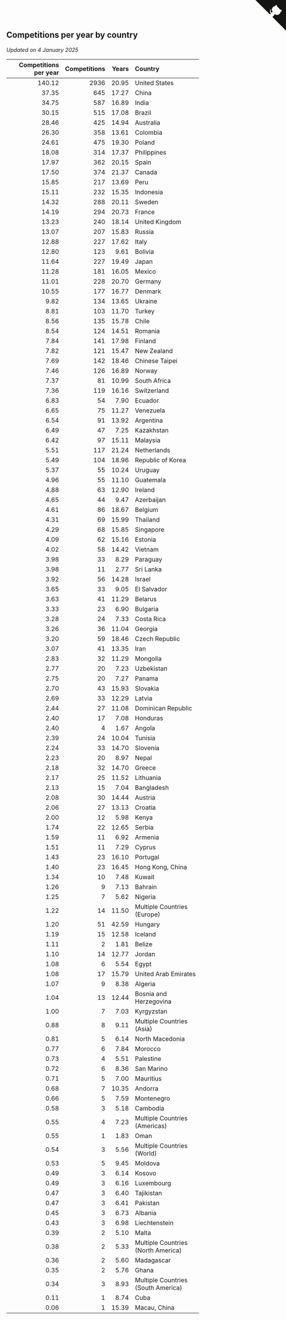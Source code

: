 ## Competitions per year by country

*Updated on  4 January 2025*

| Competitions per year | Competitions | Years | Country |
| ---: | ---: | ---: | :--- |
| 140.12 | 2936 | 20.95 | United States |
| 37.35 | 645 | 17.27 | China |
| 34.75 | 587 | 16.89 | India |
| 30.15 | 515 | 17.08 | Brazil |
| 28.46 | 425 | 14.94 | Australia |
| 26.30 | 358 | 13.61 | Colombia |
| 24.61 | 475 | 19.30 | Poland |
| 18.08 | 314 | 17.37 | Philippines |
| 17.97 | 362 | 20.15 | Spain |
| 17.50 | 374 | 21.37 | Canada |
| 15.85 | 217 | 13.69 | Peru |
| 15.11 | 232 | 15.35 | Indonesia |
| 14.32 | 288 | 20.11 | Sweden |
| 14.19 | 294 | 20.73 | France |
| 13.23 | 240 | 18.14 | United Kingdom |
| 13.07 | 207 | 15.83 | Russia |
| 12.88 | 227 | 17.62 | Italy |
| 12.80 | 123 | 9.61 | Bolivia |
| 11.64 | 227 | 19.49 | Japan |
| 11.28 | 181 | 16.05 | Mexico |
| 11.01 | 228 | 20.70 | Germany |
| 10.55 | 177 | 16.77 | Denmark |
| 9.82 | 134 | 13.65 | Ukraine |
| 8.81 | 103 | 11.70 | Turkey |
| 8.56 | 135 | 15.78 | Chile |
| 8.54 | 124 | 14.51 | Romania |
| 7.84 | 141 | 17.98 | Finland |
| 7.82 | 121 | 15.47 | New Zealand |
| 7.69 | 142 | 18.46 | Chinese Taipei |
| 7.46 | 126 | 16.89 | Norway |
| 7.37 | 81 | 10.99 | South Africa |
| 7.36 | 119 | 16.16 | Switzerland |
| 6.83 | 54 | 7.90 | Ecuador |
| 6.65 | 75 | 11.27 | Venezuela |
| 6.54 | 91 | 13.92 | Argentina |
| 6.49 | 47 | 7.25 | Kazakhstan |
| 6.42 | 97 | 15.11 | Malaysia |
| 5.51 | 117 | 21.24 | Netherlands |
| 5.49 | 104 | 18.96 | Republic of Korea |
| 5.37 | 55 | 10.24 | Uruguay |
| 4.96 | 55 | 11.10 | Guatemala |
| 4.88 | 63 | 12.90 | Ireland |
| 4.65 | 44 | 9.47 | Azerbaijan |
| 4.61 | 86 | 18.67 | Belgium |
| 4.31 | 69 | 15.99 | Thailand |
| 4.29 | 68 | 15.85 | Singapore |
| 4.09 | 62 | 15.16 | Estonia |
| 4.02 | 58 | 14.42 | Vietnam |
| 3.98 | 33 | 8.29 | Paraguay |
| 3.98 | 11 | 2.77 | Sri Lanka |
| 3.92 | 56 | 14.28 | Israel |
| 3.65 | 33 | 9.05 | El Salvador |
| 3.63 | 41 | 11.29 | Belarus |
| 3.33 | 23 | 6.90 | Bulgaria |
| 3.28 | 24 | 7.33 | Costa Rica |
| 3.26 | 36 | 11.04 | Georgia |
| 3.20 | 59 | 18.46 | Czech Republic |
| 3.07 | 41 | 13.35 | Iran |
| 2.83 | 32 | 11.29 | Mongolia |
| 2.77 | 20 | 7.23 | Uzbekistan |
| 2.75 | 20 | 7.27 | Panama |
| 2.70 | 43 | 15.93 | Slovakia |
| 2.69 | 33 | 12.29 | Latvia |
| 2.44 | 27 | 11.08 | Dominican Republic |
| 2.40 | 17 | 7.08 | Honduras |
| 2.40 | 4 | 1.67 | Angola |
| 2.39 | 24 | 10.04 | Tunisia |
| 2.24 | 33 | 14.70 | Slovenia |
| 2.23 | 20 | 8.97 | Nepal |
| 2.18 | 32 | 14.70 | Greece |
| 2.17 | 25 | 11.52 | Lithuania |
| 2.13 | 15 | 7.04 | Bangladesh |
| 2.08 | 30 | 14.44 | Austria |
| 2.06 | 27 | 13.13 | Croatia |
| 2.00 | 12 | 5.98 | Kenya |
| 1.74 | 22 | 12.65 | Serbia |
| 1.59 | 11 | 6.92 | Armenia |
| 1.51 | 11 | 7.29 | Cyprus |
| 1.43 | 23 | 16.10 | Portugal |
| 1.40 | 23 | 16.45 | Hong Kong, China |
| 1.34 | 10 | 7.48 | Kuwait |
| 1.26 | 9 | 7.13 | Bahrain |
| 1.25 | 7 | 5.62 | Nigeria |
| 1.22 | 14 | 11.50 | Multiple Countries (Europe) |
| 1.20 | 51 | 42.59 | Hungary |
| 1.19 | 15 | 12.58 | Iceland |
| 1.11 | 2 | 1.81 | Belize |
| 1.10 | 14 | 12.77 | Jordan |
| 1.08 | 6 | 5.54 | Egypt |
| 1.08 | 17 | 15.79 | United Arab Emirates |
| 1.07 | 9 | 8.38 | Algeria |
| 1.04 | 13 | 12.44 | Bosnia and Herzegovina |
| 1.00 | 7 | 7.03 | Kyrgyzstan |
| 0.88 | 8 | 9.11 | Multiple Countries (Asia) |
| 0.81 | 5 | 6.14 | North Macedonia |
| 0.77 | 6 | 7.84 | Morocco |
| 0.73 | 4 | 5.51 | Palestine |
| 0.72 | 6 | 8.36 | San Marino |
| 0.71 | 5 | 7.00 | Mauritius |
| 0.68 | 7 | 10.35 | Andorra |
| 0.66 | 5 | 7.59 | Montenegro |
| 0.58 | 3 | 5.18 | Cambodia |
| 0.55 | 4 | 7.23 | Multiple Countries (Americas) |
| 0.55 | 1 | 1.83 | Oman |
| 0.54 | 3 | 5.56 | Multiple Countries (World) |
| 0.53 | 5 | 9.45 | Moldova |
| 0.49 | 3 | 6.14 | Kosovo |
| 0.49 | 3 | 6.16 | Luxembourg |
| 0.47 | 3 | 6.40 | Tajikistan |
| 0.47 | 3 | 6.41 | Pakistan |
| 0.45 | 3 | 6.73 | Albania |
| 0.43 | 3 | 6.98 | Liechtenstein |
| 0.39 | 2 | 5.10 | Malta |
| 0.38 | 2 | 5.33 | Multiple Countries (North America) |
| 0.36 | 2 | 5.60 | Madagascar |
| 0.35 | 2 | 5.76 | Ghana |
| 0.34 | 3 | 8.93 | Multiple Countries (South America) |
| 0.11 | 1 | 8.74 | Cuba |
| 0.06 | 1 | 15.39 | Macau, China |


<a href="https://github.com/jonatanklosko/wca_statistics" class="github-corner" aria-label="View source on Github"><svg width="80" height="80" viewBox="0 0 250 250" style="fill:#151513; color:#fff; position: absolute; top: 0; border: 0; right: 0;" aria-hidden="true"><path d="M0,0 L115,115 L130,115 L142,142 L250,250 L250,0 Z"></path><path d="M128.3,109.0 C113.8,99.7 119.0,89.6 119.0,89.6 C122.0,82.7 120.5,78.6 120.5,78.6 C119.2,72.0 123.4,76.3 123.4,76.3 C127.3,80.9 125.5,87.3 125.5,87.3 C122.9,97.6 130.6,101.9 134.4,103.2" fill="currentColor" style="transform-origin: 130px 106px;" class="octo-arm"></path><path d="M115.0,115.0 C114.9,115.1 118.7,116.5 119.8,115.4 L133.7,101.6 C136.9,99.2 139.9,98.4 142.2,98.6 C133.8,88.0 127.5,74.4 143.8,58.0 C148.5,53.4 154.0,51.2 159.7,51.0 C160.3,49.4 163.2,43.6 171.4,40.1 C171.4,40.1 176.1,42.5 178.8,56.2 C183.1,58.6 187.2,61.8 190.9,65.4 C194.5,69.0 197.7,73.2 200.1,77.6 C213.8,80.2 216.3,84.9 216.3,84.9 C212.7,93.1 206.9,96.0 205.4,96.6 C205.1,102.4 203.0,107.8 198.3,112.5 C181.9,128.9 168.3,122.5 157.7,114.1 C157.9,116.9 156.7,120.9 152.7,124.9 L141.0,136.5 C139.8,137.7 141.6,141.9 141.8,141.8 Z" fill="currentColor" class="octo-body"></path></svg></a><style>.github-corner:hover .octo-arm{animation:octocat-wave 560ms ease-in-out}@keyframes octocat-wave{0%,100%{transform:rotate(0)}20%,60%{transform:rotate(-25deg)}40%,80%{transform:rotate(10deg)}}@media (max-width:500px){.github-corner:hover .octo-arm{animation:none}.github-corner .octo-arm{animation:octocat-wave 560ms ease-in-out}}</style>
